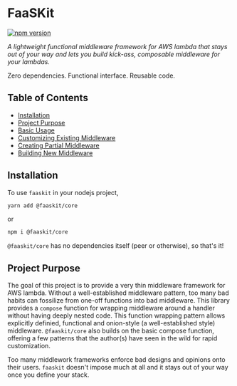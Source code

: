 # FaaSKit

[![npm version](https://img.shields.io/npm/v/@faaskit/core.svg?logo=npm&style=popout-square)](https://www.npmjs.com/package/@faaskit/core)

_A lightweight functional middleware framework for AWS lambda that stays out of your way and lets you build kick-ass, composable middleware for your lambdas._

Zero dependencies. Functional interface. Reusable code.

## Table of Contents

- [Installation](#installation)
- [Project Purpose](#project-purpose)
- [Basic Usage](#basic-usage)
- [Customizing Existing Middleware](#customizing-existing-middleware)
- [Creating Partial Middleware](#creating-partial-middleware)
- [Building New Middleware](#building-new-middleware)

## Installation

To use `faaskit` in your nodejs project,

```bash
yarn add @faaskit/core
```

or

```bash
npm i @faaskit/core
```

`@faaskit/core` has no dependencies itself (peer or otherwise), so that's it!

## Project Purpose

The goal of this project is to provide a very thin middleware framework for AWS lambda.
Without a well-established middleware pattern, too many bad habits can fossilize from one-off functions into bad middleware.
This library provides a `compose` function for wrapping middleware around a handler without having deeply nested code.
This function wrapping pattern allows explicitly definied, functional and onion-style (a well-established style) middleware.
`@faaskit/core` also builds on the basic compose function, offering a few patterns that the author(s) have seen in the wild for rapid customization.

Too many middlework frameworks enforce bad designs and opinions onto their users.
`faaskit` doesn't impose much at all and it stays out of your way once you define your stack.

